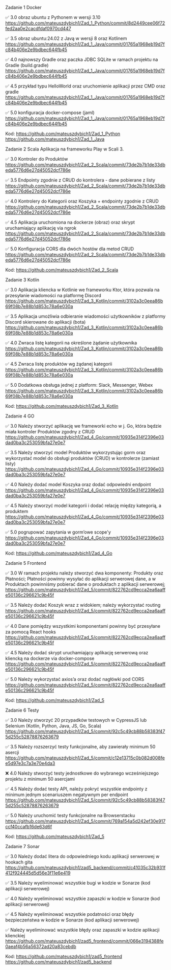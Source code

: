 Zadanie 1 Docker

✅ 3.0 obraz ubuntu z Pythonem w wersji 3.10 https://github.com/mateuszdybich1/Zad_1_Python/commit/8d2449cee06f72fed2aa0e2cacdfdaf0970cd447

✅ 3.5 obraz ubuntu:24.02 z Javą w wersji 8 oraz Kotlinem https://github.com/mateuszdybich1/Zad_1_Java/commit/01765a1968eb19d7fc84b406e2e9bdbec644fb45

✅ 4.0 najnowszy Gradle oraz paczka JDBC SQLite w ramach projektu na Gradle (build.gradle) https://github.com/mateuszdybich1/Zad_1_Java/commit/01765a1968eb19d7fc84b406e2e9bdbec644fb45

✅ 4.5 przykład typu HelloWorld oraz uruchomienie aplikacji przez CMD oraz gradle https://github.com/mateuszdybich1/Zad_1_Java/commit/01765a1968eb19d7fc84b406e2e9bdbec644fb45

✅ 5.0 konfiguracja docker-compose (jaml) https://github.com/mateuszdybich1/Zad_1_Java/commit/01765a1968eb19d7fc84b406e2e9bdbec644fb45

Kod: https://github.com/mateuszdybich1/Zad_1_Python https://github.com/mateuszdybich1/Zad_1_Java


Zadanie 2 Scala
Aplikacja na frameworku Play w Scali 3.

✅ 3.0 Kontroler do Produktów https://github.com/mateuszdybich1/Zad_2_Scala/commit/73de2b7b1de33dbeda5776d6e27d45052dcf786e

✅ 3.5 Endpointy zgodnie z CRUD do kontrolera - dane pobierane z listy https://github.com/mateuszdybich1/Zad_2_Scala/commit/73de2b7b1de33dbeda5776d6e27d45052dcf786e

✅ 4.0 Kontrolery do Kategorii oraz Koszyka + endpointy zgodnie z CRUD https://github.com/mateuszdybich1/Zad_2_Scala/commit/73de2b7b1de33dbeda5776d6e27d45052dcf786e

✅ 4.5 Aplikacja uruchomiona na dockerze (obraz) oraz skrypt uruchamiający aplikację via ngrok https://github.com/mateuszdybich1/Zad_2_Scala/commit/73de2b7b1de33dbeda5776d6e27d45052dcf786e

✅ 5.0 Konfiguracja CORS dla dwóch hostów dla metod CRUD https://github.com/mateuszdybich1/Zad_2_Scala/commit/73de2b7b1de33dbeda5776d6e27d45052dcf786e

Kod: https://github.com/mateuszdybich1/Zad_2_Scala


Zadanie 3 Kotlin

✅ 3.0 Aplikacja kliencka w Kotlinie we frameworku Ktor, która pozwala na przesyłanie wiadomości na platformę Discord https://github.com/mateuszdybich1/Zad_3_Kotlin/commit/3102a3c0eea86b69f08b7e88b1d853c78a6e030a

✅ 3.5 Aplikacja umożliwia odbieranie wiadomości użytkowników z platformy Discord skierowane do aplikacji (bota) https://github.com/mateuszdybich1/Zad_3_Kotlin/commit/3102a3c0eea86b69f08b7e88b1d853c78a6e030a

✅ 4.0 Zwraca listę kategorii na określone żądanie użytkownika https://github.com/mateuszdybich1/Zad_3_Kotlin/commit/3102a3c0eea86b69f08b7e88b1d853c78a6e030a

✅ 4.5 Zwraca listę produktów wg żądanej kategorii https://github.com/mateuszdybich1/Zad_3_Kotlin/commit/3102a3c0eea86b69f08b7e88b1d853c78a6e030a

✅ 5.0 Dodatkowa obsługa jednej z platform: Slack, Messenger, Webex https://github.com/mateuszdybich1/Zad_3_Kotlin/commit/3102a3c0eea86b69f08b7e88b1d853c78a6e030a

Kod: https://github.com/mateuszdybich1/Zad_3_Kotlin


Zadanie 4 GO

✅ 3.0 Należy stworzyć aplikację we frameworki echo w j. Go, która będzie miała kontroler Produktów zgodny z CRUD https://github.com/mateuszdybich1/Zad_4_Go/commit/10935e314f2396e03dad0ba3c253059bfa27e0e7

✅ 3.5 Należy stworzyć model Produktów wykorzystując gorm oraz wykorzystać model do obsługi produktów (CRUD) w kontrolerze (zamiast listy) https://github.com/mateuszdybich1/Zad_4_Go/commit/10935e314f2396e03dad0ba3c253059bfa27e0e7

✅ 4.0 Należy dodać model Koszyka oraz dodać odpowiedni endpoint https://github.com/mateuszdybich1/Zad_4_Go/commit/10935e314f2396e03dad0ba3c253059bfa27e0e7

✅ 4.5 Należy stworzyć model kategorii i dodać relację między kategorią, a produktem https://github.com/mateuszdybich1/Zad_4_Go/commit/10935e314f2396e03dad0ba3c253059bfa27e0e7

✅ 5.0 pogrupować zapytania w gorm’owe scope'y https://github.com/mateuszdybich1/Zad_4_Go/commit/10935e314f2396e03dad0ba3c253059bfa27e0e7

Kod: https://github.com/mateuszdybich1/Zad_4_Go


Zadanie 5 Frontend

✅ 3.0 W ramach projektu należy stworzyć dwa komponenty: Produkty oraz Płatności; Płatności powinny wysyłać do aplikacji serwerowej dane, a w Produktach powinniśmy pobierać dane o produktach z aplikacji serwerowej;
https://github.com/mateuszdybich1/Zad_5/commit/822762cd9ecca2ea6aaffe50136c296621c9b45f

✅ 3.5 Należy dodać Koszyk wraz z widokiem; należy wykorzystać routing https://github.com/mateuszdybich1/Zad_5/commit/822762cd9ecca2ea6aaffe50136c296621c9b45f

✅ 4.0 Dane pomiędzy wszystkimi komponentami powinny być przesyłane za pomocą React hooks https://github.com/mateuszdybich1/Zad_5/commit/822762cd9ecca2ea6aaffe50136c296621c9b45f

✅ 4.5 Należy dodać skrypt uruchamiający aplikację serwerową oraz kliencką na dockerze via docker-compose https://github.com/mateuszdybich1/Zad_5/commit/822762cd9ecca2ea6aaffe50136c296621c9b45f

✅ 5.0 Należy wykorzystać axios’a oraz dodać nagłówki pod CORS https://github.com/mateuszdybich1/Zad_5/commit/822762cd9ecca2ea6aaffe50136c296621c9b45f

Kod: https://github.com/mateuszdybich1/Zad_5


Zadanie 6 Testy

✅ 3.0 Należy stworzyć 20 przypadków testowych w CypressJS lub Selenium (Kotlin, Python, Java, JS, Go, Scala) https://github.com/mateuszdybich1/Zad_5/commit/92c5c49cb88b58383f475d255c52878876263679

✅ 3.5 Należy rozszerzyć testy funkcjonalne, aby zawierały minimum 50 asercji https://github.com/mateuszdybich1/Zad_5/commit/c12e13715c0b082d008fee5d97e3c7a3e70e4da3

❌ 4.0 Należy stworzyć testy jednostkowe do wybranego wcześniejszego projektu z minimum 50 asercjami

✅ 4.5 Należy dodać testy API, należy pokryć wszystkie endpointy z minimum jednym scenariuszem negatywnym per endpoint https://github.com/mateuszdybich1/Zad_5/commit/92c5c49cb88b58383f475d255c52878876263679

✅ 5.0 Należy uruchomić testy funkcjonalne na Browserstacku https://github.com/mateuszdybich1/Zad_5/commit/769a154a5d242ef30e917ccf40ccafb16de63d6f

Kod: https://github.com/mateuszdybich1/Zad_5


Zadanie 7 Sonar

✅ 3.0 Należy dodać litera do odpowiedniego kodu aplikacji serwerowej w hookach gita https://github.com/mateuszdybich1/zad5_backend/commit/c41035c32b931f412f924445d5d56e3f11e6e419

✅ 3.5 Należy wyeliminować wszystkie bugi w kodzie w Sonarze (kod aplikacji serwerowej)

✅ 4.0 Należy wyeliminować wszystkie zapaszki w kodzie w Sonarze (kod aplikacji serwerowej)

✅ 4.5 Należy wyeliminować wszystkie podatności oraz błędy bezpieczeństwa w kodzie w Sonarze (kod aplikacji serwerowej)

✅ Należy wyeliminować wszystkie błędy oraz zapaszki w kodzie aplikacji klienckiej https://github.com/mateuszdybich1/zad5_frontend/commit/066e3194388fe0aeaf4b56a56372ad20a83cebdb

Kod: https://github.com/mateuszdybich1/zad5_frontend https://github.com/mateuszdybich1/zad5_backend
